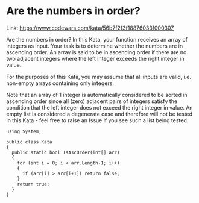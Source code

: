 # Are the numbers in order?

Link: https://www.codewars.com/kata/56b7f2f3f18876033f000307

Are the numbers in order?
In this Kata, your function receives an array of integers as input. Your task is to determine whether the numbers are in ascending order. An array is said to be in ascending order if there are no two adjacent integers where the left integer exceeds the right integer in value.

For the purposes of this Kata, you may assume that all inputs are valid, i.e. non-empty arrays containing only integers.

Note that an array of 1 integer is automatically considered to be sorted in ascending order since all (zero) adjacent pairs of integers satisfy the condition that the left integer does not exceed the right integer in value. An empty list is considered a degenerate case and therefore will not be tested in this Kata - feel free to raise an Issue if you see such a list being tested.
```
using System;

public class Kata
{
  public static bool IsAscOrder(int[] arr)
  { 
    for (int i = 0; i < arr.Length-1; i++)
    {
      if (arr[i] > arr[i+1]) return false;
    }
    return true;
  }
}
